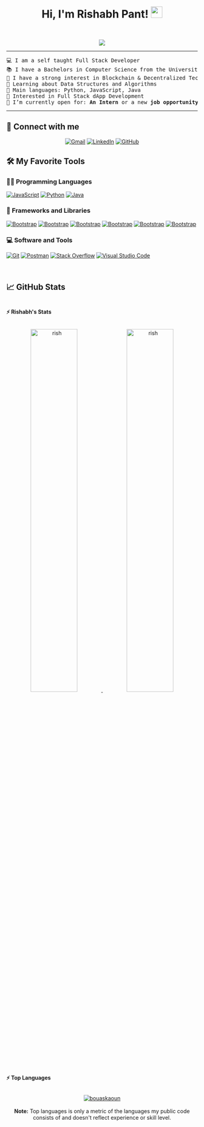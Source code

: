 <h1 align="center">
Hi, I'm Rishabh Pant!
	<a href="https://github.com/RishabhXD" target="_self">
		<img src="https://media.giphy.com/media/hvRJCLFzcasrR4ia7z/giphy.gif" width="30">
	</a>
</h1>

<br/>
<p align="center">
	<a href="https://github.com/RishabhXD">
		<img src="https://readme-typing-svg.herokuapp.com?lines=Computer+Science+Student;Full+Stack+Web+Developer;Freelancer;Blockchain+Enthusiastic;Always%20learning%20new%20things&center=true&width=380&height=45">
	</a>
</p>

<hr>

<pre>
💻 I am a self taught Full Stack Developer
📚 I have a Bachelors in Computer Science from the University School of Information, Communication and Technology
📝 I have a strong interest in Blockchain & Decentralized Technology
🌱 Learning about Data Structures and Algorithms
🌟 Main languages: Python, JavaScript, Java
🚩 Interested in Full Stack dApp Development
🤔 I’m currently open for: <b>An Intern</b> or a new <b>job opportunity</b>, this is <a href="https://drive.google.com/file/d/13b1wchfRsRY--qi-K4kHMSRHeNWZ1Cpy/view" target="_blank">MY RESUME.</a>
</pre>
<hr>

## 🤝 Connect with me
<p align="center">
	<a href="mailto:rishabhcoding99@gmail.com"><img img src="https://img.shields.io/badge/gmail-%23EA4335.svg?style=plastic&logo=gmail&logoColor=white" alt="Gmail"/></a>
	<a href="https://www.linkedin.com/in/rishabh-pant-42760919b/"><img src="https://img.shields.io/badge/linkedin-%230A66C2.svg?style=plastic&logo=linkedin&logoColor=white" alt="LinkedIn"/></a>
	<a href="https://github.com/RishabhXD"><img src="https://img.shields.io/badge/github-%23181717.svg?style=plastic&logo=github&logoColor=white" alt="GitHub"/></a>
</p>

## 🛠️ My Favorite Tools

### 👨‍💻 Programming Languages

<p>
    <a href="https://github.com/RishabhXD"><img alt="JavaScript" src="https://img.shields.io/badge/JavaScript%20-%23F7DF1E.svg?logo=javascript&logoColor=black"></a>
    <a href="https://github.com/RishabhXD"><img alt="Python" src="https://img.shields.io/badge/Python%20-%2314354C.svg?logo=python&logoColor=white"></a>
    <a href="https://github.com/RishabhXD"><img alt="Java" src="https://img.shields.io/badge/Java-ED8B00?logo=openjdk&logoColor=white"></a>

### 🧰 Frameworks and Libraries

<p>
    <a href="https://github.com/RishabhX"><img alt="Bootstrap" src="https://img.shields.io/badge/React-20232A?logo=react&logoColor=61DAFB"></a>
    <a href="https://github.com/RishabhX"><img alt="Bootstrap" src="https://img.shields.io/badge/Tailwind_CSS-38B2AC?logo=tailwind-css&logoColor=white"></a>
    <a href="https://github.com/RishabhX"><img alt="Bootstrap" src="https://img.shields.io/badge/Node.js-43853D?logo=node.js&logoColor=white"></a>
    <a href="https://github.com/RishabhX"><img alt="Bootstrap" src="https://img.shields.io/badge/Django-092E20?logo=django&logoColor=white"></a>
    <a href="https://github.com/RishabhX"><img alt="Bootstrap" src="https://img.shields.io/badge/MongoDB-4EA94B?logo=mongodb&logoColor=white"></a>
    <a href="https://github.com/RishabhX"><img alt="Bootstrap" src="https://img.shields.io/badge/Bootstrap%20-%23150458.svg?logo=Bootstrap&logoColor=white"></a>
</p>

### 💻 Software and Tools

<p>
    <a href="https://github.com/RishabhXD"><img alt="Git" src="https://img.shields.io/badge/Git%20-%23F05033.svg?logo=git&logoColor=white"></a>
    <a href="https://github.com/RishabhXD"><img alt="Postman" src="https://img.shields.io/badge/Postman-FF6C37?logo=postman&logoColor=white"></a>
    <a href="https://github.com/RishabhXD"><img alt="Stack Overflow" src="https://img.shields.io/badge/-Stack%20Overflow-FE7A16?logo=stack-overflow&logoColor=white"></a>
    <a href="https://github.com/RishabhXD"><img alt="Visual Studio Code" src="https://img.shields.io/badge/Visual%20Studio%20Code-0078d7.svg?logo=visual-studio-code&logoColor=white"></a>
</p>
</br>




## 📈 GitHub Stats

<br/>
<summary><b>⚡ Rishabh's Stats</b></summary>
<br/>
<p align="center">
	<a href="https://github.com/RishabhXD">
	<img width="49.5%" src="https://github-readme-stats.vercel.app/api?username=rishabhxd&show_icons=true" alt="rish">
	<img width="49.5%" src="https://github-readme-streak-stats.herokuapp.com/?user=rishabhxd" alt="rish">
	</a>
	<br/>
</p>
<br/>
<summary><b>⚡ Top Languages</b></summary>
<br/>

<p align="center">
	<a href="https://github.com/RishabhXD">
	<img src="https://github-readme-stats.vercel.app/api/top-langs/?username=rishabhxd&langs_count=8&layout=compact" alt="bouaskaoun">
	</a>
	<br/>
<br/>
<b>Note:</b> Top languages is only a metric of the languages my public code consists of and doesn't reflect experience or skill level.
</p>
<br/>
